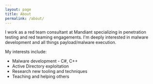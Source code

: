 ```yaml
---
layout: page
title: About
permalink: /about/
---
```


I work as a red team consultant at Mandiant specializing in penetration testing and red teaming engagements. I'm deeply interested in malware development and all things payload/malware execution. <br>

My interests include:
- Malware development - C#, C++
- Active Directory exploitation
- Research new tooling and techniques
- Teaching and helping others
